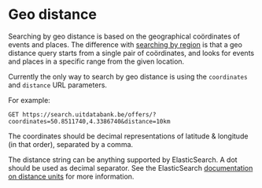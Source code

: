 # Geo distance

Searching by geo distance is based on the geographical coördinates of events and places. The difference with [searching by region](/searching/region.md) is that a geo distance query starts from a single pair of coördinates, and looks for events and places in a specific range from the given location.

Currently the only way to search by geo distance is using the `coordinates` and `distance` URL parameters.

For example:

```
GET https://search.uitdatabank.be/offers/?coordinates=50.8511740,4.3386740&distance=10km
```

The coordinates should be decimal representations of latitude & longitude \(in that order\), separated by a comma.

The distance string can be anything supported by ElasticSearch. A dot should be used as decimal separator. See the ElasticSearch [documentation on distance units](https://www.elastic.co/guide/en/elasticsearch/reference/5.0/common-options.html#distance-units) for more information.

